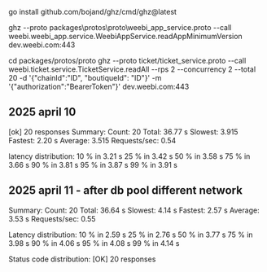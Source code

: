 go install github.com/bojand/ghz/cmd/ghz@latest

ghz --proto packages\protos\proto\weebi_app_service.proto --call weebi.weebi_app.service.WeebiAppService.readAppMinimumVersion dev.weebi.com:443

cd packages/protos/proto
ghz --proto ticket/ticket_service.proto --call weebi.ticket.service.TicketService.readAll --rps 2 --concurrency 2 --total 20 -d '{\"chainId\":\"ID\", \"boutiqueId\": \"ID\"}' -m '{\"authorization\":\"BearerToken\"}'  dev.weebi.com:443


## 2025 april 10 
[ok] 20 responses
Summary:
Count: 20
Total: 36.77 s
Slowest: 3.915
Fastest: 2.20 s
Average: 3.515
Requests/sec: 0.54

latency distribution:
10 % in 3.21 s
25 % in 3.42 s
50 % in 3.58 s
75 % in 3.66 s
90 % in 3.81 s
95 % in 3.87 s
99 % in 3.91 s

## 2025 april 11 - after db pool different network

Summary:
  Count:        20
  Total:        36.64 s
  Slowest:      4.14 s
  Fastest:      2.57 s
  Average:      3.53 s
  Requests/sec: 0.55

Latency distribution:
  10 % in 2.59 s
  25 % in 2.76 s
  50 % in 3.77 s
  75 % in 3.98 s
  90 % in 4.06 s
  95 % in 4.08 s
  99 % in 4.14 s

Status code distribution:
  [OK]   20 responses